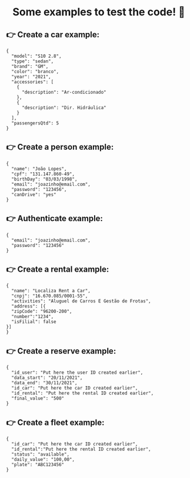<h1 align="center"> Some examples to test the code! 📜 </h1>

## 👉 Create a car example:

```
{
  "model": "S10 2.8",
  "type": "sedan",
  "brand": "GM",
  "color": "branco",
  "year": "2021",
  "accessories": [
    {
      "description": "Ar-condicionado"
    },
    {
      "description": "Dir. Hidráulica"
    }
  ],
  "passengersQtd": 5
}
```

## 👉 Create a person example:

```
{
  "name": "João Lopes",
  "cpf": "131.147.860-49",
  "birthDay": "03/03/1998",
  "email": "joazinho@email.com",
  "password": "123456",
  "canDrive": "yes"
}
```

## 👉 Authenticate example:

```
{
  "email": "joazinho@email.com",
  "password": "123456"
}
```

## 👉 Create a rental example:

```
{
  "name": "Localiza Rent a Car",
  "cnpj": "16.670.085/0001-55",
  "activities": "Aluguel de Carros E Gestão de Frotas",
  "address": [{
  "zipCode": "96200-200",
  "number":"1234",
  "isFilial": false
}]
}
```

## 👉 Create a reserve example:

```
{
  "id_user": "Put here the user ID created earlier",
  "data_start": "20/11/2021",
  "data_end": "30/11/2021",
  "id_car": "Put here the car ID created earlier",
  "id_rental": "Put here the rental ID created earlier",
  "final_value": "500"
}
```

## 👉 Create a fleet example:

```
{
  "id_car": "Put here the car ID created earlier",
  "id_rental":"Put here the rental ID created earlier",
  "status": "available",
  "daily_value": "100,00",
  "plate": "ABC123456"
}
````